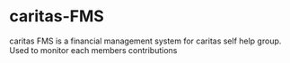 # caritas-FMS
caritas FMS is a financial management system for caritas self help group. Used to monitor each members contributions
